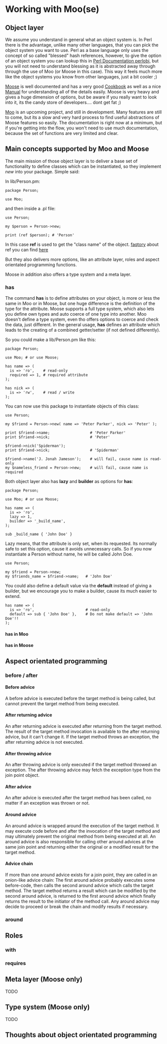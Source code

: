 # Working with Moo(se)

## Object layer

We assume you understand in general what an object system is. In Perl there is the advantage, unlike many other languages, that you can pick the object system you want to use. Perl as a base language only uses the concept of so called "blessed" hash references, however, to give the option of an object system you can lookup this in [Perl Documentation perlobj](http://perldoc.perl.org/perlobj.html), but you will not need to understand blessing as it is abstracted away through through the use of Moo (or Moose in this case). This way it feels much more like the object systems you know from other languages, just a bit cooler ;)

[Moose](https://metacpan.org/release/Moose) is well documented and has a very good [Cookbook](https://metacpan.org/module/Moose::Cookbook) as well as a nice [Manual](https://metacpan.org/module/Moose::Manual) for understanding all of the details easily. Moose is very heavy and gives a huge dimension of options, but be aware if you really want to look into it, its the candy store of developers.... dont get fat ;)

[Moo](https://metacpan.org/release/Moo) is an upcoming project, and still in development. Many features are still to come, but its a slow and very hard process to find useful abstractions of Moose features so easily. The documentation is right now at a minimum, but if you're getting into the flow, you won't need to use much documentation, because the set of functions are very limited and clear.

## Main concepts supported by Moo and Moose

The main mission of those object layer is to deliver a base set of functionality to define classes which can be instantiated, so they implement *new* into your package. Simple said:

In lib/Person.pm:

    package Person;

    use Moo;

and then inside a .pl file:

    use Person;
    
    my $person = Person->new;
	
    print (ref $person); # 'Person'
	
In this case **ref** is used to get the "class name" of the object. [faqtory](http://www.faqtory.co/sky/) about ref you can find [here](http://perldoc.perl.org/perlref.html)

But they also delivers more options, like an attribute layer, roles and aspect orientated programming functions.

Moose in addition also offers a type system and a meta layer.

### has

The command **has** is to define attributes on your object, is more or less the same in Moo or in Moose, but one huge difference is the definition of the type for the attribute. Moose supports a full type system, which also lets you define own types and auto coerce of one type into another. Moo doesn't define a type system, even tho offers options to coerce and check the data, just different. In the general usage, **has** defines an attribute which leads to the creating of a combined getter/setter (if not defined differently).

So you could make a lib/Person.pm like this:

    package Person;

    use Moo; # or use Moose;

    has name => (
      is => 'ro',    # read-only
      required => 1, # required attribute
    );

    has nick => (
      is => 'rw',    # read / write
    );
	
You can now use this package to instantiate objects of this class:

    use Person;

    my $friend = Person->new( name => 'Peter Parker', nick => 'Peter' );

    print $friend->name;                  # 'Peter Parker'
    print $friend->nick;                  # 'Peter'

    $friend->nick('Spiderman');
    print $friend->nick;                  # 'Spiderman'

    $friend->name('J. Jonah Jameson');    # will fail, cause name is read-only
    my $nameless_friend = Person->new;    # will fail, cause name is required

Both object layer also has **lazy** and **builder** as options for **has**:

    package Person;

    use Moo; # or use Moose;

    has name => (
      is => 'ro',
      lazy => 1,
      builder => '_build_name',
    );
	
    sub _build_name { 'John Doe' }

Lazy means, that the attribute is only set, when its requested. Its normally safe to set this option, cause it avoids unnecessary calls. So if you now instantiate a Person without name, he will be called John Doe.

    use Person;

    my $friend = Person->new;	
    my $friends_name = $friend->name;   # 'John Doe'

You could also define a default value via the **default** instead of giving a builder, but we encourage you to make a builder, cause its much easier to extend.

    has name => (
      is => 'ro',                       # read-only
      default => sub { 'John Doe' },    # Do not make default => 'John Doe'!!
    );

#### has in Moo

#### has in Moose

## Aspect orientated programming

### before / after

#### Before advice
A before advice is executed before the target method is being called, but cannot prevent the target method from being executed.

#### After returning advice
An after returning advice is executed after returning from the target method. The result of the target method invocation is available to the after returning advice, but it can't change it. If the target method throws an exception, the after returning advice is not executed.

#### After throwing advice
An after throwing advice is only executed if the target method throwed an exception. The after throwing advice may fetch the exception type from the join point object.

#### After advice
An after advice is executed after the target method has been called, no matter if an exception was thrown or not.

#### Around advice
An around advice is wrapped around the execution of the target method. It may execute code before and after the invocation of the target method and may ultimately prevent the original method from being executed at all. An around advice is also responsible for calling other around advices at the same join point and returning either the original or a modified result for the target method.

#### Advice chain
If more than one around advice exists for a join point, they are called in an onion-like advice chain: The first around advice probably executes some before-code, then calls the second around advice which calls the target method. The target method returns a result which can be modified by the second around advice, is returned to the first around advice which finally returns the result to the initiator of the method call. Any around advice may decide to proceed or break the chain and modify results if necessary. 
### around

## Roles

### with

### requires

## Meta layer (Moose only)

TODO

## Type system (Moose only)

TODO

## Thoughts about object orientated programming